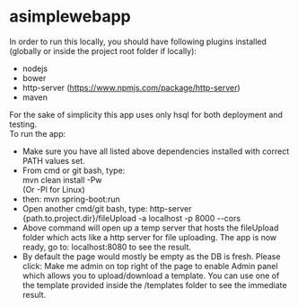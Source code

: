 # asimplewebapp
In order to run this locally, you should have following plugins installed (globally or inside the project root folder if locally):  
- nodejs
- bower
- http-server (https://www.npmjs.com/package/http-server)
- maven  

For the sake of simplicity this app uses only hsql for both deployment and testing.  
To run the app:  
- Make sure you have all listed above dependencies installed with correct PATH values set.
- From cmd or git bash, type:  
mvn clean install -Pw  
(Or -Pl for Linux)  
- then: mvn spring-boot:run
- Open another cmd/git bash, type: http-server {path.to.project.dir}/fileUpload -a localhost -p 8000 --cors
- Above command will open up a temp server that hosts the fileUpload folder which acts like a http server for file uploading. The
app is now ready, go to: localhost:8080 to see the result.
- By default the page would mostly be empty as the DB is fresh. Please click: Make me admin on top right of the page to 
enable Admin panel which allows you to upload/download a template. You can use one of the template provided inside the /templates folder
to see the immediate result.
